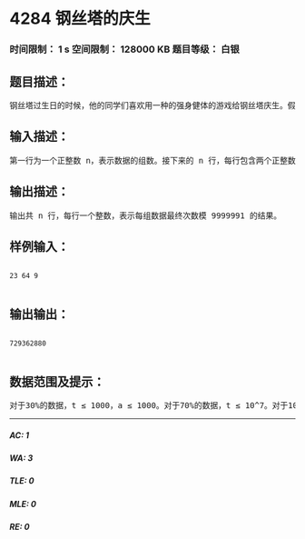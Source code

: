# 4284 钢丝塔的庆生   
### 时间限制： 1 s     空间限制： 128000 KB     题目等级： 白银  
## 题目描述：  

<pre>
钢丝塔过生日的时候，他的同学们喜欢用一种的强身健体的游戏给钢丝塔庆生。假设钢丝塔从出生到生日那天过了 t 个时间单位。ZLZ说：“我们来 t! 次吧。”ZDS说：“不不不，那太少了，要 a^t 次。”最终的次数为两人提出方案的较大值。由于最终次数可能太多，输出其模 9999991 的结果。
</pre>
  
  
## 输入描述：  

<pre>
第一行为一个正整数 n，表示数据的组数。接下来的 n 行，每行包含两个正整数 a 和 t。
</pre>
  
  
## 输出描述：  

<pre>
输出共 n 行，每行一个整数，表示每组数据最终次数模 9999991 的结果。
</pre>
  
  
## 样例输入：  

<pre><code>
23 64 9  

</code></pre>
  
  
## 输出输出：  

<pre><code>
729362880  

</code></pre>
  
  
## 数据范围及提示：  

<pre>
对于30%的数据，t ≤ 1000，a ≤ 1000。对于70%的数据，t ≤ 10^7。对于100%的数据，n ≤ 1000，t ≤ 2*10^9，a ≤ 10^7。
</pre>
  
  
***  

##### AC: 1  
##### WA: 3  
##### TLE: 0  
##### MLE: 0  
##### RE: 0  
